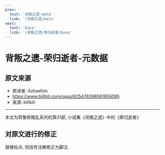 ```yaml
---
prev:
  text: '背叛之遗-meta'
  link: '/背叛之遗/meta'
next:
  text: 'base'
  link: '/背叛之遗/荣归逝者/base'
---
```


# 背叛之遗-荣归逝者-元数据

## 原文来源

+ 原译者: Azkaellon
+ <https://www.bilibili.com/opus/625476396561955095>
+ 来源: bilibili

--------

本文为荷鲁斯叛乱系列的第31部, 小说集《背叛之遗》中的《荣归逝者》

## 对原文进行的修正

替换标点, 将括号注解修正为脚注.
